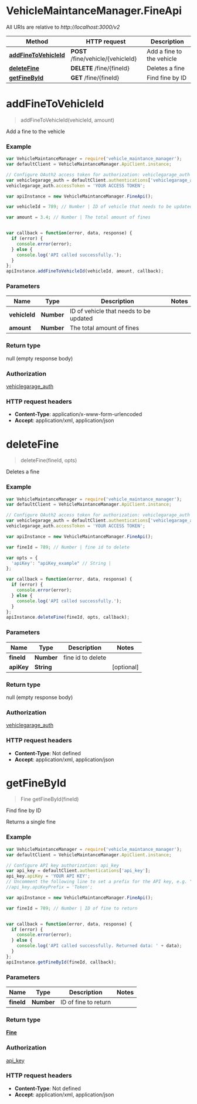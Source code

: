 # VehicleMaintanceManager.FineApi

All URIs are relative to *http://localhost:3000/v2*

Method | HTTP request | Description
------------- | ------------- | -------------
[**addFineToVehicleId**](FineApi.md#addFineToVehicleId) | **POST** /fine/vehicle/{vehicleId} | Add a fine to the vehicle
[**deleteFine**](FineApi.md#deleteFine) | **DELETE** /fine/{fineId} | Deletes a fine
[**getFineById**](FineApi.md#getFineById) | **GET** /fine/{fineId} | Find fine by ID


<a name="addFineToVehicleId"></a>
# **addFineToVehicleId**
> addFineToVehicleId(vehicleId, amount)

Add a fine to the vehicle



### Example
```javascript
var VehicleMaintanceManager = require('vehicle_maintance_manager');
var defaultClient = VehicleMaintanceManager.ApiClient.instance;

// Configure OAuth2 access token for authorization: vehiclegarage_auth
var vehiclegarage_auth = defaultClient.authentications['vehiclegarage_auth'];
vehiclegarage_auth.accessToken = 'YOUR ACCESS TOKEN';

var apiInstance = new VehicleMaintanceManager.FineApi();

var vehicleId = 789; // Number | ID of vehicle that needs to be updated

var amount = 3.4; // Number | The total amount of fines


var callback = function(error, data, response) {
  if (error) {
    console.error(error);
  } else {
    console.log('API called successfully.');
  }
};
apiInstance.addFineToVehicleId(vehicleId, amount, callback);
```

### Parameters

Name | Type | Description  | Notes
------------- | ------------- | ------------- | -------------
 **vehicleId** | **Number**| ID of vehicle that needs to be updated | 
 **amount** | **Number**| The total amount of fines | 

### Return type

null (empty response body)

### Authorization

[vehiclegarage_auth](../README.md#vehiclegarage_auth)

### HTTP request headers

 - **Content-Type**: application/x-www-form-urlencoded
 - **Accept**: application/xml, application/json

<a name="deleteFine"></a>
# **deleteFine**
> deleteFine(fineId, opts)

Deletes a fine



### Example
```javascript
var VehicleMaintanceManager = require('vehicle_maintance_manager');
var defaultClient = VehicleMaintanceManager.ApiClient.instance;

// Configure OAuth2 access token for authorization: vehiclegarage_auth
var vehiclegarage_auth = defaultClient.authentications['vehiclegarage_auth'];
vehiclegarage_auth.accessToken = 'YOUR ACCESS TOKEN';

var apiInstance = new VehicleMaintanceManager.FineApi();

var fineId = 789; // Number | fine id to delete

var opts = { 
  'apiKey': "apiKey_example" // String | 
};

var callback = function(error, data, response) {
  if (error) {
    console.error(error);
  } else {
    console.log('API called successfully.');
  }
};
apiInstance.deleteFine(fineId, opts, callback);
```

### Parameters

Name | Type | Description  | Notes
------------- | ------------- | ------------- | -------------
 **fineId** | **Number**| fine id to delete | 
 **apiKey** | **String**|  | [optional] 

### Return type

null (empty response body)

### Authorization

[vehiclegarage_auth](../README.md#vehiclegarage_auth)

### HTTP request headers

 - **Content-Type**: Not defined
 - **Accept**: application/xml, application/json

<a name="getFineById"></a>
# **getFineById**
> Fine getFineById(fineId)

Find fine by ID

Returns a single fine

### Example
```javascript
var VehicleMaintanceManager = require('vehicle_maintance_manager');
var defaultClient = VehicleMaintanceManager.ApiClient.instance;

// Configure API key authorization: api_key
var api_key = defaultClient.authentications['api_key'];
api_key.apiKey = 'YOUR API KEY';
// Uncomment the following line to set a prefix for the API key, e.g. "Token" (defaults to null)
//api_key.apiKeyPrefix = 'Token';

var apiInstance = new VehicleMaintanceManager.FineApi();

var fineId = 789; // Number | ID of fine to return


var callback = function(error, data, response) {
  if (error) {
    console.error(error);
  } else {
    console.log('API called successfully. Returned data: ' + data);
  }
};
apiInstance.getFineById(fineId, callback);
```

### Parameters

Name | Type | Description  | Notes
------------- | ------------- | ------------- | -------------
 **fineId** | **Number**| ID of fine to return | 

### Return type

[**Fine**](Fine.md)

### Authorization

[api_key](../README.md#api_key)

### HTTP request headers

 - **Content-Type**: Not defined
 - **Accept**: application/xml, application/json

